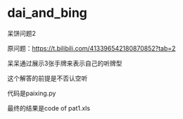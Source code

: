 # dai_and_bing
呆饼问题2

原问题：https://t.bilibili.com/413396542180870852?tab=2

呆呆通过展示3张手牌来表示自己的听牌型

这个解答的前提是不否认空听

代码是paixing.py

最终的结果是code of pat1.xls
